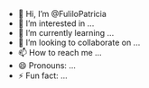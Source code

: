 - 👋 Hi, I’m @FuliloPatricia
- 👀 I’m interested in ...
- 🌱 I’m currently learning ...
- 💞️ I’m looking to collaborate on ...
- 📫 How to reach me ...
- 😄 Pronouns: ...
- ⚡ Fun fact: ...

<!---
FuliloPatricia/FuliloPatricia is a ✨ special ✨ repository because its `README.md` (this file) appears on your GitHub profile.
You can click the Preview link to take a look at your changes.
--->
